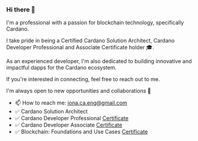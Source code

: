 ### Hi there 👋

I'm a professional with a passion for blockchain technology, specifically Cardano.

I take pride in being a Certified Cardano Solution Architect, Cardano Developer Professional and Associate Certificate holder 🎓.

As an experienced developer, I'm also dedicated to building innovative and impactful dapps for the Cardano ecosystem. 

If you're interested in connecting, feel free to reach out to me. 

I'm always open to new opportunities and collaborations 🤝

- 📫 How to reach me: jona.ca.eng@gmail.com
- ✅ Cardano Solution Architect 
- ✅ Cardano Developer Professional [Certificate](https://www.credly.com/badges/8481646e-c53d-4ca8-ac3e-09f1ec2cdc78/public_url)
- ✅ Cardano Developer Associate [Certificate](https://www.credly.com/badges/895b9391-4e7d-4227-aa5f-4df625a3539f/public_url)
- ✅ Blockchain: Foundations and Use Cases [Certificate](https://coursera.org/share/357f5605cc37c58a89a2d1086d439621)



<!--
**solidsnakedev/solidsnakedev** is a ✨ _special_ ✨ repository because its `README.md` (this file) appears on your GitHub profile.

Here are some ideas to get you started:

- 🔭 I’m currently working on ...
- 🌱 I’m currently learning ...
- 👯 I’m looking to collaborate on ...
- 🤔 I’m looking for help with ...
- 💬 Ask me about ...
- 📫 How to reach me: ...
- 😄 Pronouns: ...
- ⚡ Fun fact: ...
-->
